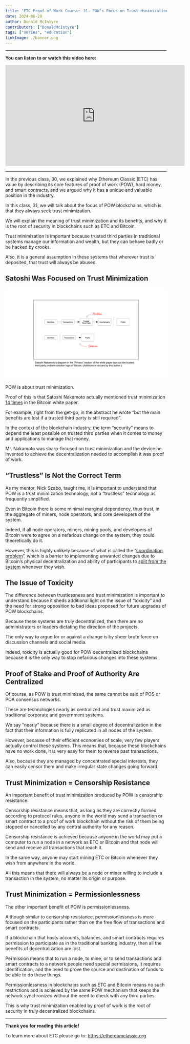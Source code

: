 ```yaml
---
title: "ETC Proof of Work Course: 31. POW’s Focus on Trust Minimization"
date: 2024-06-20
author: Donald McIntyre
contributors: ["DonaldMcIntyre"]
tags: ["series", "education"]
linkImage: ./banner.png
---
```


---
**You can listen to or watch this video here:**

<iframe width="560" height="315" src="https://www.youtube.com/embed/vl_esIzHRmg" title="YouTube video player" frameborder="0" allow="accelerometer; autoplay; clipboard-write; encrypted-media; gyroscope; picture-in-picture; web-share" allowfullscreen></iframe>

---

In the previous class, 30, we explained why Ethereum Classic (ETC) has value by describing its core features of proof of work (POW), hard money, and smart contracts, and we argued why it has a unique and valuable position in the industry.

In this class, 31, we will talk about the focus of POW blockchains, which is that they always seek trust minimization. 

We will explain the meaning of trust minimization and its benefits, and why it is the root of security in blockchains such as ETC and Bitcoin.

Trust minimization is important because trusted third parties in traditional systems manage our information and wealth, but they can behave badly or be hacked by crooks. 

Also, it is a general assumption in these systems that wherever trust is deposited, that trust will always be abused.

## Satoshi Was Focused on Trust Minimization

![](./1.png)

POW is about trust minimization. 

Proof of this is that Satoshi Nakamoto actually mentioned trust minimization [14 times](https://etherplan.com/2020/02/29/satoshi-nakamoto-mentioned-trust-minimization-14-times-in-the-bitcoin-white-paper/10210/) in the Bitcoin white paper. 

For example, right from the get-go, in the abstract he wrote “but the main benefits are lost if a trusted third party is still required”.

In the context of the blockchain industry, the term “security” means to depend the least possible on trusted third parties when it comes to money and applications to manage that money.

Mr. Nakamoto was sharp-focused on trust minimization and the device he invented to achieve the decentralization needed to accomplish it was proof of work.

## “Trustless” Is Not the Correct Term

As my mentor, Nick Szabo, taught me, it is important to understand that POW is a trust minimization technology, not a “trustless” technology as frequently simplified. 

Even in Bitcoin there is some minimal marginal dependency, thus trust, in the aggregate of miners, node operators, and core developers of the system.

Indeed, if all node operators, miners, mining pools, and developers of Bitcoin were to agree on a nefarious change on the system, they could theoretically do it.

However, this is highly unlikely because of what is called the “[coordination problem](https://ethereumclassic.org/blog/2023-03-02-ethereum-classic-course-11-ethereum-classic-social-and-physical-layer-security#4-social-layer-coordination-problem-security)”, which is a barrier to implementing unwanted changes due to Bitcoin’s physical decentralization and ability of participants to [split from the system](https://ethereumclassic.org/blog/2024-03-07-etc-proof-of-work-course-17-pow-has-division-of-power-pos-does-not#the-right-to-split) whenever they wish.

## The Issue of Toxicity

The difference between trustlessness and trust minimization is important to understand because it sheds additional light on the issue of “toxicity” and the need for strong opposition to bad ideas proposed for future upgrades of POW blockchains.

Because these systems are truly decentralized, then there are no administrators or leaders dictating the direction of the projects.

The only way to argue for or against a change is by sheer brute force on discussion channels and social media.

Indeed, toxicity is actually good for POW decentralized blockchains because it is the only way to stop nefarious changes into these systems.

## Proof of Stake and Proof of Authority Are Centralized

Of course, as POW is trust minimized, the same cannot be said of POS or POA consensus networks. 

These are technologies nearly as centralized and trust maximized as traditional corporate and government systems.

We say “nearly” because there is a small degree of decentralization in the fact that their information is fully replicated in all nodes of the system.

However, because of their efficient economies of scale, very few players actually control these systems. This means that, because these blockchains have no work done, it is very easy for them to reverse past transactions.

Also, because they are managed by concentrated special interests, they can easily censor them and make irregular state changes going forward.

## Trust Minimization = Censorship Resistance

An important benefit of trust minimization produced by POW is censorship resistance.

Censorship resistance means that, as long as they are correctly formed according to protocol rules, anyone in the world may send a transaction or smart contract to a proof of work blockchain without the risk of them being stopped or cancelled by any central authority for any reason.

Censorship resistance is achieved because anyone in the world may put a computer to run a node in a network as ETC or Bitcoin and that node will send and receive all transactions that reach it. 

In the same way, anyone may start mining ETC or Bitcoin whenever they wish from anywhere in the world. 

All this means that there will always be a node or miner willing to include a transaction in the system, no matter its origin or purpose.

## Trust Minimization = Permissionlessness

The other important benefit of POW is permissionlessness.

Although similar to censorship resistance, permissionlessness is more focused on the participants rather than on the free flow of transactions and smart contracts.

If a blockchain that hosts accounts, balances, and smart contracts requires permission to participate as in the traditional banking industry, then all the benefits of decentralization are lost.

Permission means that to run a node, to mine, or to send transactions and smart contracts to a network people need special permissions, it requires identification, and the need to prove the source and destination of funds to be able to do these things.

Permissionlessness in blockchains such as ETC and Bitcoin means no such restrictions and is achieved by the same POW mechanism that keeps the network synchronized without the need to check with any third parties.

This is why trust minimization enabled by proof of work is the root of security in truly decentralized blockchains.

---

**Thank you for reading this article!**

To learn more about ETC please go to: https://ethereumclassic.org
